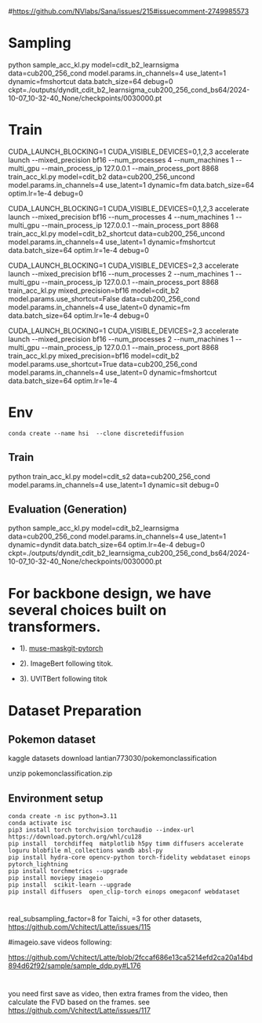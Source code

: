 
#https://github.com/NVlabs/Sana/issues/215#issuecomment-2749985573



# Sampling

python sample_acc_kl.py model=cdit_b2_learnsigma data=cub200_256_cond model.params.in_channels=4 use_latent=1 dynamic=fmshortcut data.batch_size=64 debug=0 ckpt=./outputs/dyndit_cdit_b2_learnsigma_cub200_256_cond_bs64/2024-10-07_10-32-40_None/checkpoints/0030000.pt


# Train


CUDA_LAUNCH_BLOCKING=1 CUDA_VISIBLE_DEVICES=0,1,2,3 accelerate launch  --mixed_precision bf16  --num_processes 4 --num_machines 1 --multi_gpu --main_process_ip 127.0.0.1 --main_process_port 8868 train_acc_kl.py model=cdit_b2 data=cub200_256_uncond model.params.in_channels=4 use_latent=1 dynamic=fm  data.batch_size=64 optim.lr=1e-4  debug=0



CUDA_LAUNCH_BLOCKING=1 CUDA_VISIBLE_DEVICES=0,1,2,3 accelerate launch  --mixed_precision bf16  --num_processes 4 --num_machines 1 --multi_gpu --main_process_ip 127.0.0.1 --main_process_port 8868 train_acc_kl.py model=cdit_b2_shortcut data=cub200_256_uncond model.params.in_channels=4 use_latent=1 dynamic=fmshortcut  data.batch_size=64 optim.lr=1e-4  debug=0






CUDA_LAUNCH_BLOCKING=1 CUDA_VISIBLE_DEVICES=2,3 accelerate launch  --mixed_precision bf16  --num_processes  2 --num_machines 1 --multi_gpu --main_process_ip 127.0.0.1 --main_process_port 8868 train_acc_kl.py mixed_precision=bf16 model=cdit_b2 model.params.use_shortcut=False data=cub200_256_cond model.params.in_channels=4 use_latent=0  dynamic=fm  data.batch_size=64 optim.lr=1e-4  debug=0


CUDA_LAUNCH_BLOCKING=1 CUDA_VISIBLE_DEVICES=2,3 accelerate launch  --mixed_precision bf16  --num_processes  2 --num_machines 1 --multi_gpu --main_process_ip 127.0.0.1 --main_process_port 8868 train_acc_kl.py mixed_precision=bf16 model=cdit_b2 model.params.use_shortcut=True data=cub200_256_cond model.params.in_channels=4 use_latent=0 dynamic=fmshortcut  data.batch_size=64 optim.lr=1e-4



# Env

```
conda create --name hsi  --clone discretediffusion
```

## Train
python train_acc_kl.py model=cdit_s2 data=cub200_256_cond model.params.in_channels=4 use_latent=1 dynamic=sit debug=0

## Evaluation (Generation)

python sample_acc_kl.py model=cdit_b2_learnsigma data=cub200_256_cond model.params.in_channels=4 use_latent=1 dynamic=dyndit data.batch_size=64 optim.lr=4e-4 debug=0 ckpt=./outputs/dyndit_cdit_b2_learnsigma_cub200_256_cond_bs64/2024-10-07_10-32-40_None/checkpoints/0030000.pt


# For backbone design, we have several choices built on transformers. 

- 1). [muse-maskgit-pytorch](https://github.com/lucidrains/muse-maskgit-pytorch/blob/6df7f33bcd33ba28a2f682d5bd293e4f8a513e6c/muse_maskgit_pytorch/muse_maskgit_pytorch.py#L199)

- 2). ImageBert following titok.

- 3). UVITBert following titok



# Dataset Preparation 


## Pokemon dataset
kaggle datasets download lantian773030/pokemonclassification

unzip pokemonclassification.zip

## Environment setup

```
conda create -n isc python=3.11
conda activate isc
pip3 install torch torchvision torchaudio --index-url https://download.pytorch.org/whl/cu128
pip install  torchdiffeq  matplotlib h5py timm diffusers accelerate loguru blobfile ml_collections wandb absl-py
pip install hydra-core opencv-python torch-fidelity webdataset einops pytorch_lightning
pip install torchmetrics --upgrade
pip install moviepy imageio 
pip install  scikit-learn --upgrade 
pip install diffusers  open_clip-torch einops omegaconf webdataset
```

# 
real_subsampling_factor=8 for Taichi, =3 for other datasets, https://github.com/Vchitect/Latte/issues/115


#imageio.save videos following:

https://github.com/Vchitect/Latte/blob/2fccaf686e13ca5214efd2ca20a14bd894d62f92/sample/sample_ddp.py#L176


# 
you need first save as video, then extra frames from the video, then calculate the FVD based on the frames. see https://github.com/Vchitect/Latte/issues/117


